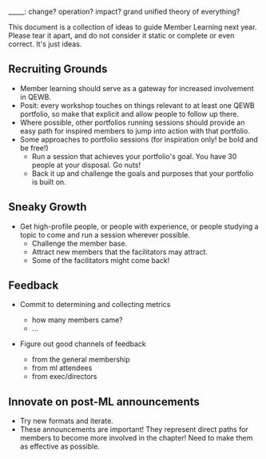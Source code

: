 _____: change? operation? impact? grand unified theory of everything?


This document is a collection of ideas to guide Member Learning next year. Please tear it apart, and do not consider it static or complete or even correct. It's just ideas.


## Recruiting Grounds

* Member learning should serve as a gateway for increased involvement in QEWB.
* Posit: every workshop touches on things relevant to at least one QEWB portfolio, so make that explicit and allow people to follow up there.
* Where possible, other portfolios running sessions should provide an easy path for inspired members to jump into action with that portfolio.
* Some approaches to portfolio sessions (for inspiration only! be bold and be free!)
  * Run a session that achieves your portfolio's goal. You have 30 people at your disposal. Go nuts!
  * Back it up and challenge the goals and purposes that your portfolio is built on.


## Sneaky Growth

* Get high-profile people, or people with experience, or people studying a topic to come and run a session wherever possible.
  * Challenge the member base.
  * Attract new members that the facilitators may attract.
  * Some of the facilitators might come back!


## Feedback

* Commit to determining and collecting metrics
  * how many members came?
  * ...

* Figure out good channels of feedback
  * from the general membership
  * from ml attendees
  * from exec/directors


## Innovate on post-ML announcements

* Try new formats and iterate.
* These announcements are important! They represent direct paths for members to become more involved in the chapter! Need to make them as effective as possible.
